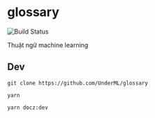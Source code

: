# glossary 
![Build Status](https://travis-ci.org/UnderML/glossary.svg?branch=master)

Thuật ngữ machine learning

## Dev
```
git clone https://github.com/UnderML/glossary
```

```
yarn
```

```
yarn docz:dev
```

